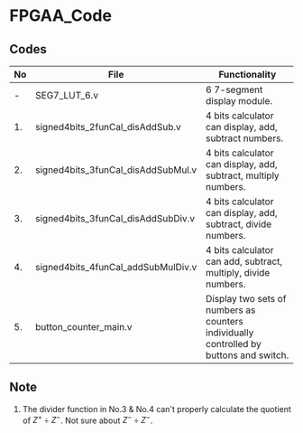 # FPGAA_Code
 
## Codes

| No  | File                               | Functionality                                                   |
| --- | ---------------------------------- | --------------------------------------------------------------- |
| -   | SEG7_LUT_6.v                       | 6 7-segment display module.                                     |
| 1.  | signed4bits_2funCal_disAddSub.v    | 4 bits calculator can display, add, subtract numbers.           |
| 2.  | signed4bits_3funCal_disAddSubMul.v | 4 bits calculator can display, add, subtract, multiply numbers. |
| 3.  | signed4bits_3funCal_disAddSubDiv.v | 4 bits calculator can display, add, subtract, divide numbers.   |
| 4.  | signed4bits_4funCal_addSubMulDiv.v | 4 bits calculator can add, subtract, multiply, divide numbers.  |
| 5.  | button_counter_main.v              | Display two sets of numbers as counters individually controlled by buttons and switch. |


## Note

1. The divider function in No.3 & No.4 can't properly calculate the quotient of $Z^+\div Z^-$. Not sure about $Z^-\div Z^-$.

